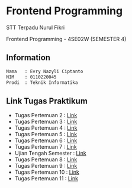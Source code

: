 # Frontend Programming

STT Terpadu Nurul Fikri

Frontend Programming - 4SE02W (SEMESTER 4)

## Information

```bash
Nama   : Evry Nazyli Ciptanto
NIM    : 0110220045
Prodi  : Teknik Informatika
```

## Link Tugas Praktikum
* Tugas Pertemuan 2 : [Link](https://github.com/Nazyli/frontend-programming/tree/pertemuan-2)
* Tugas Pertemuan 3 : [Link](https://github.com/Nazyli/frontend-programming/tree/pertemuan-3)
* Tugas Pertemuan 4 : [Link](https://github.com/Nazyli/frontend-programming/tree/pertemuan-4)
* Tugas Pertemuan 5 : [Link](https://github.com/Nazyli/frontend-programming/tree/pertemuan-5)
* Tugas Pertemuan 6 : [Link](https://github.com/Nazyli/frontend-programming/tree/pertemuan-6)
* Tugas Pertemuan 7 : [Link](https://github.com/Nazyli/frontend-programming/tree/pertemuan-7)
* Ujian Tengah Semester : [Link](https://github.com/Nazyli/frontend-programming/tree/UTS)
* Tugas Pertemuan 8 : [Link](https://github.com/Nazyli/frontend-programming/tree/pertemuan-8)
* Tugas Pertemuan 9 : [Link](https://github.com/Nazyli/frontend-programming/tree/pertemuan-9)
* Tugas Pertemuan 10 : [Link](https://github.com/Nazyli/frontend-programming/tree/pertemuan-10)
* Tugas Pertemuan 11 : [Link](https://github.com/Nazyli/frontend-programming/tree/pertemuan-11)
